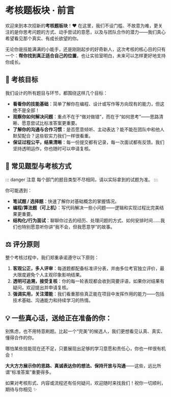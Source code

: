 # 考核题板块 · 前言

欢迎来到本次招新的**考核题板块**！❤️
在这里，我们不设门槛、不故意为难，更关注的是你思考问题的方式、动手尝试的意愿，以及与团队合作的潜力——我们真心希望看见那个真实、有成长欲望的你。

无论你是技能满满的小能手，还是刚刚起步的好奇新人，这次考核的核心目的只有一个：**帮你找到真正适合自己的位置**，也让实验室明白，未来可以怎样更好地支持你成长。

## 🎯 考核目标

我们设计的所有题目与环节，都围绕这样几个目标：

- **看看你的技能基础**：简单了解你在编程、设计或写作等方向现有的能力，但这绝不是全部！
- **观察你如何解决问题**：重点不在于“做对做错”，而在于“如何思考”——思路清晰、愿意尝试比标准答案更重要。
- **了解你的沟通与合作习惯**：是否愿意倾听、主动表达？能不能在团队中和他人默契配合？这些软实力我们一样很看重。
- **保证过程公平，结果清晰**：每一份提交都有记录，每一次面试都有反馈。我们坚持透明运作，你也随时可以申请复核。

## 📝 常见题型与考核方式

::: danger 注意
每个部门的题目类型不尽相同，请以实际拿到的试题为准。
:::

你可能遇到：

- **笔试题 / 选择题**：快速了解你对基础概念的掌握情况。
- **编程/算法题（可上机）**：写代码解决一些小问题——逻辑和实现过程比完美结果更重要。
- **结构化/行为面试**：聊聊你过去的经历、处理问题的方式、如何安排时间……我们也特别愿意听你讲“我不会，但我愿意学”的故事。

## ⚖️ 评分原则

整个考核过程中，我们郑重承诺遵守以下原则：

1. **客观公正，多人评审**：每道题都配备标准评分表，并由多位考官独立评价，最大限度避免个人主观印象影响结果。
2. **透明可追溯，接受复核**：你的每一轮表现都会收到简要评语，如果你对结果有疑问，欢迎提出并申请复核。
3. **强调实用，关注潜能**：我们看重那些真正能在项目中发挥作用的能力——包括技术基础、沟通能力和持续学习的热情。

## 💡 一些真心话，送给正在准备的你：

别焦虑，也不用特意刷题。比起一个“完美”的候选人，我们更想看见认真、真实、懂得合作的你。

哪怕某些技能现在还不足，只要展现出足够的学习意愿和责任心，你也一样很有机会！

**大大方方展示你的思路、真诚表达你的想法、保持开放与沟通**——这些，远比所谓“标准答案”重要得多。

如果对考核形式、内容或流程还有任何疑问，欢迎随时来找我们！祝你一切顺利，期待与你相见 ✨